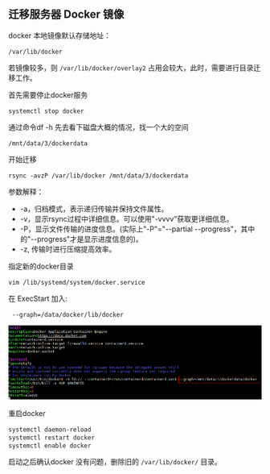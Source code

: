 ## 迁移服务器 Docker 镜像

docker 本地镜像默认存储地址：

```
/var/lib/docker
```

若镜像较多，则 `/var/lib/docker/overlay2` 占用会较大，此时，需要进行目录迁移工作。

首先需要停止docker服务

```
systemctl stop docker
```

通过命令df -h 先去看下磁盘大概的情况，找一个大的空间

```
/mnt/data/3/dockerdata
```

开始迁移

```
rsync -avzP /var/lib/docker /mnt/data/3/dockerdata
```

参数解释：

- -a，归档模式，表示递归传输并保持文件属性。
- -v，显示rsync过程中详细信息。可以使用"-vvvv"获取更详细信息。
- -P，显示文件传输的进度信息。(实际上"-P"="--partial --progress"，其中的"--progress"才是显示进度信息的)。
- -z,   传输时进行压缩提高效率。

指定新的docker目录

```
vim /lib/systemd/system/docker.service
```

在 ExecStart 加入:  

```
 --graph=/data/docker/lib/docker
```

![1589011075699](assets/1589011075699.png)

重启docker

```
systemctl daemon-reload
systemctl restart docker
systemctl enable docker
```

启动之后确认docker 没有问题，删除旧的 `/var/lib/docker/` 目录。

